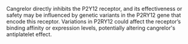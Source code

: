 Cangrelor directly inhibits the P2Y12 receptor, and its effectiveness or safety may be influenced by genetic variants in the P2RY12 gene that encode this receptor. Variations in P2RY12 could affect the receptor’s binding affinity or expression levels, potentially altering cangrelor's antiplatelet effect.
